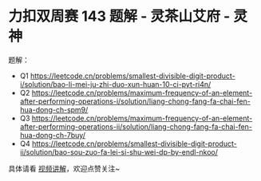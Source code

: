 # 力扣双周赛 143 题解 - 灵茶山艾府 - 灵神

题解：
- Q1 https://leetcode.cn/problems/smallest-divisible-digit-product-i/solution/bao-li-mei-ju-zhi-duo-xun-huan-10-ci-pyt-ri4n/
- Q2 https://leetcode.cn/problems/maximum-frequency-of-an-element-after-performing-operations-i/solution/liang-chong-fang-fa-chai-fen-hua-dong-ch-spm9/
- Q3 https://leetcode.cn/problems/maximum-frequency-of-an-element-after-performing-operations-ii/solution/liang-chong-fang-fa-chai-fen-hua-dong-ch-7buy/
- Q4 https://leetcode.cn/problems/smallest-divisible-digit-product-ii/solution/bao-sou-zuo-fa-lei-si-shu-wei-dp-by-endl-nkoo/

具体请看 [视频讲解](https://www.bilibili.com/video/BV1cgmBYqEhu/)，欢迎点赞关注~
